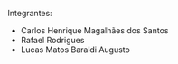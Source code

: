 Integrantes: 
- Carlos Henrique Magalhães dos Santos
- Rafael Rodrigues 
- Lucas Matos Baraldi Augusto